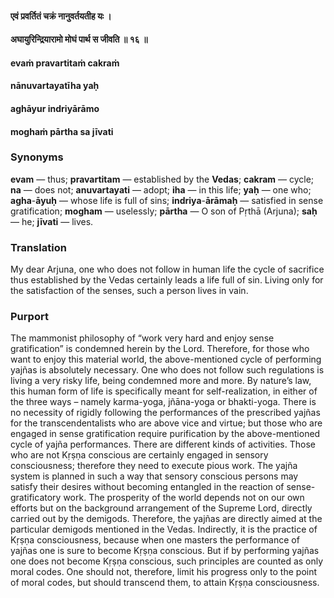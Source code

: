 #### एवं प्रवर्तितं चक्रं नानुवर्तयतीह यः ।
#### अघायुरिन्द्रियारामो मोघं पार्थ स जीवति ॥ १६ ॥

#### evaṁ pravartitaṁ cakraṁ
#### nānuvartayatīha yaḥ
#### aghāyur indriyārāmo
#### moghaṁ pārtha sa jīvati

### Synonyms

**evam** — thus; **pravartitam** — established by the **Vedas**; **cakram** — cycle; **na** — does not; **anuvartayati** — adopt; **iha** — in this life; **yaḥ** — one who; **agha**-**āyuḥ** — whose life is full of sins; **indriya**-**ārāmaḥ** — satisfied in sense gratification; **mogham** — uselessly; **pārtha** — O son of Pṛthā (Arjuna); **saḥ** — he; **jīvati** — lives.

### Translation

My dear Arjuna, one who does not follow in human life the cycle of sacrifice thus established by the Vedas certainly leads a life full of sin. Living only for the satisfaction of the senses, such a person lives in vain.

### Purport

The mammonist philosophy of “work very hard and enjoy sense gratification” is condemned herein by the Lord. Therefore, for those who want to enjoy this material world, the above-mentioned cycle of performing yajñas is absolutely necessary. One who does not follow such regulations is living a very risky life, being condemned more and more. By nature’s law, this human form of life is specifically meant for self-realization, in either of the three ways – namely karma-yoga, jñāna-yoga or bhakti-yoga. There is no necessity of rigidly following the performances of the prescribed yajñas for the transcendentalists who are above vice and virtue; but those who are engaged in sense gratification require purification by the above-mentioned cycle of yajña performances. There are different kinds of activities. Those who are not Kṛṣṇa conscious are certainly engaged in sensory consciousness; therefore they need to execute pious work. The yajña system is planned in such a way that sensory conscious persons may satisfy their desires without becoming entangled in the reaction of sense-gratificatory work. The prosperity of the world depends not on our own efforts but on the background arrangement of the Supreme Lord, directly carried out by the demigods. Therefore, the yajñas are directly aimed at the particular demigods mentioned in the Vedas. Indirectly, it is the practice of Kṛṣṇa consciousness, because when one masters the performance of yajñas one is sure to become Kṛṣṇa conscious. But if by performing yajñas one does not become Kṛṣṇa conscious, such principles are counted as only moral codes. One should not, therefore, limit his progress only to the point of moral codes, but should transcend them, to attain Kṛṣṇa consciousness.